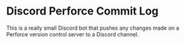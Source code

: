 # Discord Perforce Commit Log
This is a really small Discord bot that pushes any changes made on a Perforce version control server to a Discord channel.
